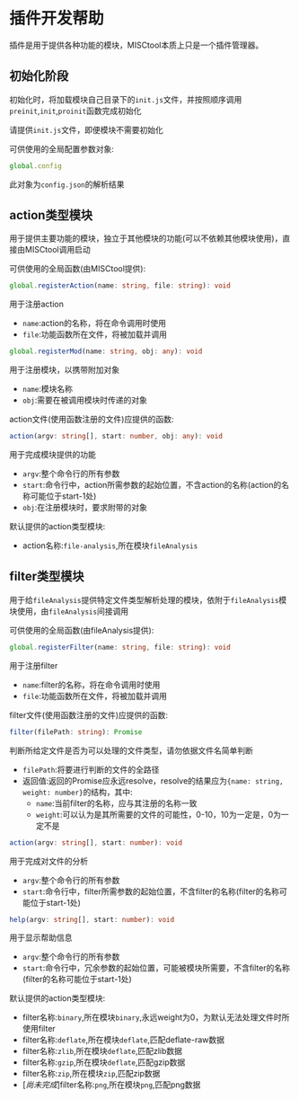 # 插件开发帮助

插件是用于提供各种功能的模块，MISCtool本质上只是一个插件管理器。

## 初始化阶段

初始化时，将加载模块自己目录下的`init.js`文件，并按照顺序调用`preinit`,`init`,`proinit`函数完成初始化

请提供`init.js`文件，即便模块不需要初始化

可供使用的全局配置参数对象:

```ts
global.config
```
此对象为`config.json`的解析结果

## action类型模块

用于提供主要功能的模块，独立于其他模块的功能(可以不依赖其他模块使用)，直接由MISCtool调用启动

可供使用的全局函数(由MISCtool提供):

```ts
global.registerAction(name: string, file: string): void
```
用于注册action
- `name`:action的名称，将在命令调用时使用
- `file`:功能函数所在文件，将被加载并调用

```ts
global.registerMod(name: string, obj: any): void
```
用于注册模块，以携带附加对象
- `name`:模块名称
- `obj`:需要在被调用模块时传递的对象

action文件(使用函数注册的文件)应提供的函数:

```ts
action(argv: string[], start: number, obj: any): void
```
用于完成模块提供的功能
- `argv`:整个命令行的所有参数
- `start`:命令行中，action所需参数的起始位置，不含action的名称(action的名称可能位于start-1处)
- `obj`:在注册模块时，要求附带的对象

默认提供的action类型模块:

- action名称:`file-analysis`,所在模块`fileAnalysis`

## filter类型模块

用于给`fileAnalysis`提供特定文件类型解析处理的模块，依附于`fileAnalysis`模块使用，由`fileAnalysis`间接调用

可供使用的全局函数(由fileAnalysis提供):

```ts
global.registerFilter(name: string, file: string): void
```
用于注册filter
- `name`:filter的名称，将在命令调用时使用
- `file`:功能函数所在文件，将被加载并调用

filter文件(使用函数注册的文件)应提供的函数:

```ts
filter(filePath: string): Promise
```
判断所给定文件是否为可以处理的文件类型，请勿依据文件名简单判断
- `filePath`:将要进行判断的文件的全路径
- 返回值:返回的Promise应永远resolve，resolve的结果应为`{name: string, weight: number}`的结构，其中:
    - `name`:当前filter的名称，应与其注册的名称一致
    - `weight`:可以认为是其所需要的文件的可能性，0-10，10为一定是，0为一定不是

```ts
action(argv: string[], start: number): void
```
用于完成对文件的分析
- `argv`:整个命令行的所有参数
- `start`:命令行中，filter所需参数的起始位置，不含filter的名称(filter的名称可能位于start-1处)

```ts
help(argv: string[], start: number): void
```
用于显示帮助信息
- `argv`:整个命令行的所有参数
- `start`:命令行中，冗余参数的起始位置，可能被模块所需要，不含filter的名称(filter的名称可能位于start-1处)

默认提供的action类型模块:

- filter名称:`binary`,所在模块`binary`,永远weight为0，为默认无法处理文件时所使用filter
- filter名称:`deflate`,所在模块`deflate`,匹配deflate-raw数据
- filter名称:`zlib`,所在模块`deflate`,匹配zlib数据
- filter名称:`gzip`,所在模块`deflate`,匹配gzip数据
- filter名称:`zip`,所在模块`zip`,匹配zip数据
- [*尚未完成*]filter名称:`png`,所在模块`png`,匹配png数据